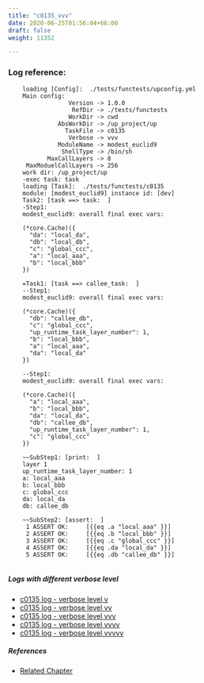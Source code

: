 ```yaml
---
title: "c0135_vvv"
date: 2020-06-25T01:56:04+66:00
draft: false
weight: 11352

---
```


### Log reference: <no value>

```
    loading [Config]:  ./tests/functests/upconfig.yml
    Main config:
                 Version -> 1.0.0
                  RefDir -> ./tests/functests
                 WorkDir -> cwd
              AbsWorkDir -> /up_project/up
                TaskFile -> c0135
                 Verbose -> vvv
              ModuleName -> modest_euclid9
               ShellType -> /bin/sh
           MaxCallLayers -> 8
     MaxModuelCallLayers -> 256
    work dir: /up_project/up
    -exec task: task
    loading [Task]:  ./tests/functests/c0135
    module: [modest_euclid9] instance id: [dev]
    Task2: [task ==> task:  ]
    -Step1:
    modest_euclid9: overall final exec vars:
    
    (*core.Cache)({
      "da": "local_da",
      "db": "local_db",
      "c": "global_ccc",
      "a": "local_aaa",
      "b": "local_bbb"
    })
    
    =Task1: [task ==> callee_task:  ]
    --Step1:
    modest_euclid9: overall final exec vars:
    
    (*core.Cache)({
      "db": "callee_db",
      "c": "global_ccc",
      "up_runtime_task_layer_number": 1,
      "b": "local_bbb",
      "a": "local_aaa",
      "da": "local_da"
    })
    
    --Step1:
    modest_euclid9: overall final exec vars:
    
    (*core.Cache)({
      "a": "local_aaa",
      "b": "local_bbb",
      "da": "local_da",
      "db": "callee_db",
      "up_runtime_task_layer_number": 1,
      "c": "global_ccc"
    })
    
    ~~SubStep1: [print:  ]
    layer 1
    up_runtime_task_layer_number: 1
    a: local_aaa
    b: local_bbb
    c: global_ccc
    da: local_da
    db: callee_db
    
    ~~SubStep2: [assert:  ]
     1 ASSERT OK:     [{{eq .a "local_aaa" }}]
     2 ASSERT OK:     [{{eq .b "local_bbb" }}]
     3 ASSERT OK:     [{{eq .c "global_ccc" }}]
     4 ASSERT OK:     [{{eq .da "local_da" }}]
     5 ASSERT OK:     [{{eq .db "callee_db" }}]
    
```

##### Logs with different verbose level
* [c0135 log - verbose level v](../../logs/c0135_v)
* [c0135 log - verbose level vv](../../logs/c0135_vv)
* [c0135 log - verbose level vvv](../../logs/c0135_vvv)
* [c0135 log - verbose level vvvv](../../logs/c0135_vvvv)
* [c0135 log - verbose level vvvvv](../../logs/c0135_vvvvv)

##### References
* [Related Chapter](../../block-func/c0135)
